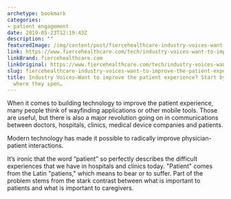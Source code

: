 ```yaml
---
archetype: bookmark
categories:
- patient engagement
date: 2019-05-23T12:19:43Z
description: ""
featuredImage: /img/content/post/fiercehealthcare-industry-voices-want-to-improve-the-patient-experience-start-by-meeting-patients-where-they-spen.jpg
link: https://www.fiercehealthcare.com/tech/industry-voices-want-to-improve-patient-experience-start-by-meeting-patients-where-they-spend
linkBrand: fiercehealthcare.com
linkOriginal: https://www.fiercehealthcare.com/tech/industry-voices-want-to-improve-patient-experience-start-by-meeting-patients-where-they-spend
slug: fiercehealthcare-industry-voices-want-to-improve-the-patient-experience-start-by-meeting-patients-where-they-spen
title: Industry Voices—Want to improve the patient experience? Start by meeting patients
  where they spen…
---
```

When it comes to building technology to improve the patient experience, many people think of wayfinding applications or other mobile tools. Those are useful, but there is also a major revolution going on in communications between doctors, hospitals, clinics, medical device companies and patients.

Modern technology has made it possible to radically improve physician-patient interactions.

It’s ironic that the word “patient” so perfectly describes the difficult experiences that we have in hospitals and clinics today. "Patient" comes from the Latin "patiens," which means to bear or to suffer. Part of the problem stems from the stark contrast between what is important to patients and what is important to caregivers.

